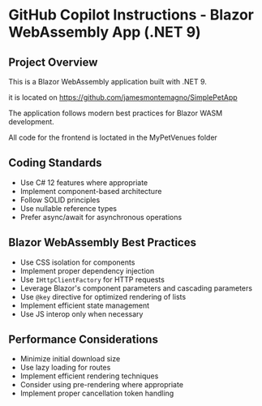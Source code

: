 # GitHub Copilot Instructions - Blazor WebAssembly App (.NET 9)

## Project Overview
This is a Blazor WebAssembly application built with .NET 9. 

it is located on https://github.com/jamesmontemagno/SimplePetApp

The application follows modern best practices for Blazor WASM development.

All code for the frontend is loctated in the MyPetVenues folder

## Coding Standards
- Use C# 12 features where appropriate
- Implement component-based architecture
- Follow SOLID principles
- Use nullable reference types
- Prefer async/await for asynchronous operations

## Blazor WebAssembly Best Practices
- Use CSS isolation for components
- Implement proper dependency injection
- Use `IHttpClientFactory` for HTTP requests
- Leverage Blazor's component parameters and cascading parameters
- Use `@key` directive for optimized rendering of lists
- Implement efficient state management
- Use JS interop only when necessary

## Performance Considerations
- Minimize initial download size
- Use lazy loading for routes
- Implement efficient rendering techniques
- Consider using pre-rendering where appropriate
- Implement proper cancellation token handling
